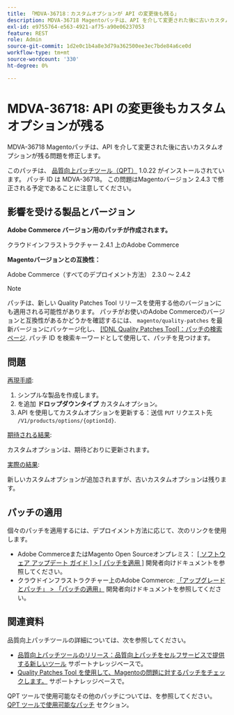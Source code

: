 ```yaml
---
title: 「MDVA-36718：カスタムオプションが API の変更後も残る」
description: MDVA-36718 Magentoパッチは、API を介して変更された後に古いカスタムオプションが残る問題を修正します。
exl-id: e9755764-e563-4921-af75-a90e06237053
feature: REST
role: Admin
source-git-commit: 1d2e0c1b4a8e3d79a362500ee3ec7bde84a6ce0d
workflow-type: tm+mt
source-wordcount: '330'
ht-degree: 0%

---
```


# MDVA-36718: API の変更後もカスタムオプションが残る

MDVA-36718 Magentoパッチは、API を介して変更された後に古いカスタムオプションが残る問題を修正します。

このパッチは、 [品質向上パッチツール（QPT）](/help/announcements/adobe-commerce-announcements/magento-quality-patches-released-new-tool-to-self-serve-quality-patches.md) 1.0.22 がインストールされています。 パッチ ID は MDVA-36718。 この問題はMagentoバージョン 2.4.3 で修正される予定であることに注意してください。

## 影響を受ける製品とバージョン

**Adobe Commerce バージョン用のパッチが作成されます。**

クラウドインフラストラクチャー 2.4.1 上のAdobe Commerce

**Magentoバージョンとの互換性：**

Adobe Commerce（すべてのデプロイメント方法） 2.3.0 ～ 2.4.2

>[!NOTE]
>
>パッチは、新しい Quality Patches Tool リリースを使用する他のバージョンにも適用される可能性があります。 パッチがお使いのAdobe Commerceのバージョンと互換性があるかどうかを確認するには、 `magento/quality-patches` を最新バージョンにパッケージ化し、 [[!DNL Quality Patches Tool]：パッチの検索ページ](https://devdocs.magento.com/quality-patches/tool.html#patch-grid). パッチ ID を検索キーワードとして使用して、パッチを見つけます。

## 問題

<u>再現手順</u>:

1. シンプルな製品を作成します。
1. を追加 **ドロップダウンタイプ** カスタムオプション。
1. API を使用してカスタムオプションを更新する：送信 `PUT` リクエスト先 `/V1/products/options/{optionId}`.

<u>期待される結果</u>:

カスタムオプションは、期待どおりに更新されます。

<u>実際の結果</u>:

新しいカスタムオプションが追加されますが、古いカスタムオプションは残ります。

## パッチの適用

個々のパッチを適用するには、デプロイメント方法に応じて、次のリンクを使用します。

* Adobe CommerceまたはMagento Open Sourceオンプレミス： [[ ソフトウェア アップデート ガイド ] > [ パッチを適用 ]](https://devdocs.magento.com/guides/v2.4/comp-mgr/patching.html) 開発者向けドキュメントを参照してください。
* クラウドインフラストラクチャー上のAdobe Commerce: [「アップグレードとパッチ」 > 「パッチの適用」](https://devdocs.magento.com/cloud/project/project-patch.html) 開発者向けドキュメントを参照してください。

## 関連資料

品質向上パッチツールの詳細については、次を参照してください。

* [品質向上パッチツールのリリース：品質向上パッチをセルフサービスで提供する新しいツール](/help/announcements/adobe-commerce-announcements/magento-quality-patches-released-new-tool-to-self-serve-quality-patches.md) サポートナレッジベースで。
* [Quality Patches Tool を使用して、Magentoの問題に対するパッチをチェックします。](/help/support-tools/patches-available-in-qpt-tool/check-patch-for-magento-issue-with-magento-quality-patches.md) サポートナレッジベースで。

QPT ツールで使用可能なその他のパッチについては、を参照してください。 [QPT ツールで使用可能なパッチ](https://support.magento.com/hc/en-us/sections/360010506631-Patches-available-in-QPT-tool-) セクション。
